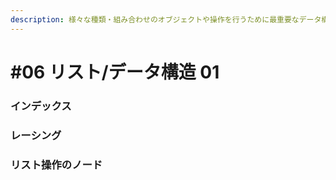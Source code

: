 ```yaml
---
description: 様々な種類・組み合わせのオブジェクトや操作を行うために最重要なデータ構造を学ぼう。
---
```


# \#06 リスト/データ構造 01

### インデックス

### レーシング

### リスト操作のノード

